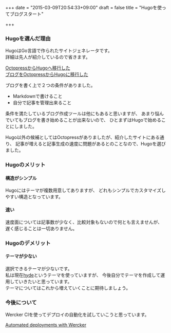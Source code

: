 +++
date = "2015-03-09T20:54:33+09:00"
draft = false
title = "Hugoを使ってブログスタート"

+++

### Hugoを選んだ理由

HugoはGo言語で作られたサイトジェネレータです。  
詳細は先人が紹介しているので省きます。  

[OctopressからHugoへ移行した](http://deeeet.com/writing/2014/12/25/hugo/)  
[ブログをOctopressからHugoに移行した](http://yet.unresolved.xyz/blog/2015/01/04/migrate-blog-to-hugo-from-octopress/)  

ブログを書く上で２つの条件がありました。  

 - Markdownで書けること
 - 自分で記事を管理出来ること

条件を満たしているブログ作成ツールは他にもあると思いますが、
あまり悩んでいてもブログを書き始めることが出来ないので、
ひとまずはHugoで始めることにしました。  

Hugo以外の候補としてはOctopressがありましたが、紹介したサイトにある通り、
記事が増えると記事生成の速度に問題があるとのことなので、Hugoを選びました。  

### Hugoのメリット

#### 構造がシンプル

Hugoにはテーマが複数用意してありますが、
どれもシンプルでカスタマイズしやすい構造となっています。  

#### 速い

速度面については記事数が少なく、比較対象もないので何とも言えませんが、
遅く感じることは一切ありません。  

### Hugoのデメリット

#### テーマが少ない

選択できるテーマが少ないです。  
私は現在[hyde](https://github.com/spf13/hyde)というテーマを使っていますが、
今後自分でテーマを作成して運用していきたいと思っています。  
テーマについてはこれから増えていくことに期待しましょう。  

### 今後について

Wercker CIを使ってデプロイの自動化を試していこうと思っています。  

[Automated deployments with Wercker](http://gohugo.io/tutorials/automated-deployments/)  
